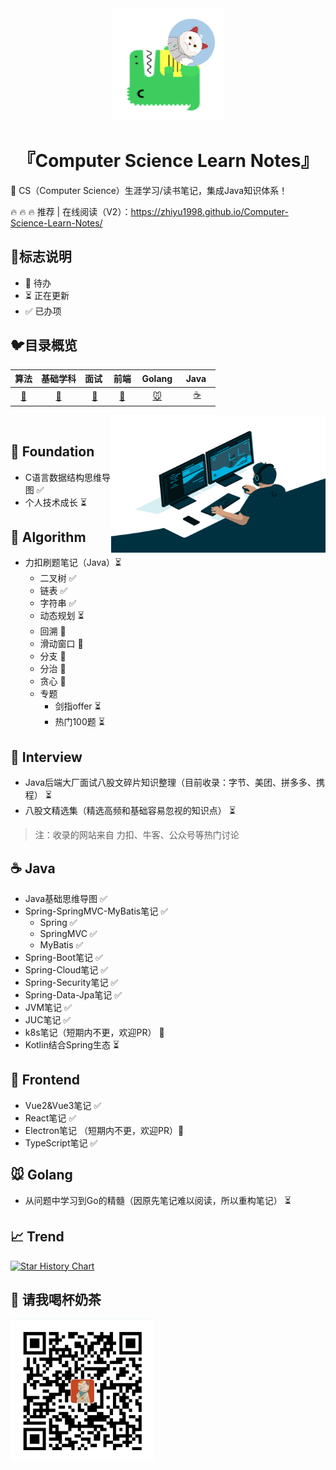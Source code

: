 <div align="center">
 <img width="180px" src="static/img/logo.png">
    <p/>
 <h1>『Computer Science Learn Notes』</h1>
</div>



:rocket: CS（Computer Science）生涯学习/读书笔记，集成Java知识体系！

:fire: :fire: :fire:  推荐 | 在线阅读（V2）：<https://zhiyu1998.github.io/Computer-Science-Learn-Notes/>

## :milky_way:标志说明

* 🚫 待办
* ⏳ 正在更新
* ✅ 已办项

## :bird:目录概览

|          算法           |          基础学科           |       面试&nbsp;       |         前端         | &nbsp;Golang&nbsp;  | &nbsp;Java&nbsp;&nbsp; |
| :---------------------: | :-------------------------: | :--------------------: | :------------------: | :-----------------: | :--------------------: |
| [:penguin:](#Algorithm) | [:baby_chick:](#Foundation) | [:tiger:](#Interview) | [:ocean:](#Frontend) | [:mouse:](#golang) |   [:coffee:](#java)    |

<img align="right" alt="GIF" src="static/img/code.gif" width="343" height="220" title="Do what you like, and do it best!"> &nbsp;

## :baby_chick: Foundation

* C语言数据结构思维导图 ✅
* 个人技术成长 ⏳



## :penguin: Algorithm

* 力扣刷题笔记（Java）⏳
  * 二叉树  ✅
  * 链表 ✅
  * 字符串  ✅
  * 动态规划 ⏳
  * 回溯 🚫
  * 滑动窗口 🚫
  * 分支 🚫
  * 分治 🚫
  * 贪心 🚫
  * 专题
    * 剑指offer ⏳
    * 热门100题 ⏳



## :tiger: Interview

* Java后端大厂面试八股文碎片知识整理（目前收录：字节、美团、拼多多、携程） ⏳
* 八股文精选集（精选高频和基础容易忽视的知识点） ⏳

> 注：收录的网站来自 力扣、牛客、公众号等热门讨论

## :coffee: Java

* Java基础思维导图 ✅
* Spring-SpringMVC-MyBatis笔记 ✅
  * Spring  ✅
  * SpringMVC ✅
  * MyBatis ✅
* Spring-Boot笔记 ✅
* Spring-Cloud笔记 ✅
* Spring-Security笔记 ✅
* Spring-Data-Jpa笔记 ✅
* JVM笔记 ✅
* JUC笔记 ✅
* k8s笔记（短期内不更，欢迎PR） 🚫
* Kotlin结合Spring生态 ⏳ 



## :ocean: Frontend

* Vue2&Vue3笔记 ✅
* React笔记 ✅
* Electron笔记 （短期内不更，欢迎PR）🚫
* TypeScript笔记 ✅



## :mouse: Golang

* 从问题中学习到Go的精髓（因原先笔记难以阅读，所以重构笔记） ⏳



## :chart_with_upwards_trend: Trend

[![Star History Chart](https://api.star-history.com/svg?repos=zhiyu1998/Computer-Science-Learn-Notes&type=Date)](https://star-history.com/#zhiyu1998/Computer-Science-Learn-Notes&Date)



## :tea: 请我喝杯奶茶

<img src="static/img/image-20220612101512485.png" alt="image-20220612101512485" style="zoom:33%;" />

